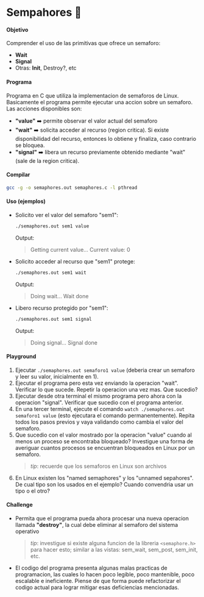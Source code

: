 # Sempahores :vertical_traffic_light:

#### Objetivo
Comprender el uso de las primitivas que ofrece un semaforo:
 - __Wait__
 - __Signal__
 - Otras: __Init__, Destroy?, etc

#### Programa
Programa en C que utiliza la implementacion de semaforos de Linux. 
Basicamente el programa permite ejecutar una accion sobre un semaforo. Las acciones disponibles son:
 - __"value"__ :arrow_right: permite observar el valor actual del semaforo
 - __"wait"__ :arrow_right: solicita acceder al recurso (region critica). Si existe disponibilidad del recurso, entonces lo obtiene y finaliza, caso contrario se bloquea.
 - __"signal"__ :arrow_right: libera un recurso previamente obtenido mediante "wait" (sale de la region critica).

 #### Compilar
 ```bash
gcc -g -o semaphores.out semaphores.c -l pthread

```

#### Uso (ejemplos)
- Solicito ver el valor del semaforo "sem1":
    ```bash
    ./semaphores.out sem1 value
    ```
    Output:
    > Getting current value...
    > Current value: 0

- Solicito acceder al recurso que "sem1" protege:
    ```bash
    ./semaphores.out sem1 wait
    ```
    Output:
    > Doing wait...
    > Wait done

- Libero recurso protegido por "sem1":
    ```bash
    ./semaphores.out sem1 signal
    ```
    Output:
    > Doing signal...
    > Signal done

#### Playground
1. Ejecutar `./semaphores.out semaforo1 value` (deberia crear un semaforo y leer su valor, inicialmente en 1).
2. Ejecutar el programa pero esta vez enviando la operacion "wait". Verificar lo que sucede. Repetir la operacion una vez mas. Que sucedio?
3. Ejecutar desde otra terminal el mismo programa pero ahora con la operacion "signal". Verificar que sucedio con el programa anterior.
4. En una tercer terminal, ejecute el comando `watch ./semaphores.out semaforo1 value` (esto ejecutara el comando permanentemente). Repita todos los pasos previos y vaya validando como cambia el valor del semaforo.
5. Que sucedio con el valor mostrado por la operacion "value" cuando al menos un proceso se encontraba bloqueado? Investigue una forma de averiguar cuantos procesos se encuentran bloqueados en Linux por un semaforo.
    > _tip_: recuerde que los semaforos en Linux son archivos
4. En Linux existen los "named semaphores" y los "unnamed sepahores". De cual tipo son los usados en el ejemplo? Cuando convendria usar un tipo o el otro?

#### Challenge
- Permita que el programa pueda ahora procesar una nueva operacion llamada __"destroy"__, la cual debe eliminar al semaforo del sistema operativo 
    >_tip_: investigue si existe alguna funcion de la libreria `<semaphore.h>` para hacer esto; similar a las vistas: sem_wait, sem_post, sem_init, etc.

- El codigo del programa presenta algunas malas practicas de programacion, las cuales lo hacen poco legible, poco mantenible, poco escalable e ineficiente. Piense de que forma puede refactorizar el codigo actual para lograr mitigar esas deficiencias mencionadas.
